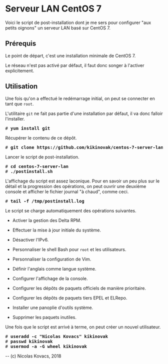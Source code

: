 Serveur LAN CentOS 7
====================

Voici le script de post-installation dont je me sers pour configurer "aux
petits oignons" un serveur LAN basé sur CentOS 7.

Prérequis
---------

Le point de départ, c'est une installation minimale de CentOS 7.

Le réseau n'est pas activé par défaut, il faut donc songer à l'activer
explicitement.

Utilisation
-----------

Une fois qu'on a effectué le redémarrage initial, on peut se connecter en tant
que `root`.

L'utilitaire `git` ne fait pas partie d'une installation par défaut, il va donc
falloir l'installer. 

<pre>
# <strong>yum install git</strong>
</pre>

Récupérer le contenu de ce dépôt.

<pre>
# <strong>git clone https://github.com/kikinovak/centos-7-server-lan</strong>
</pre>

Lancer le script de post-installation.

<pre>
# <strong>cd centos-7-server-lan</strong>
# <strong>./postinstall.sh</strong>
</pre>

L'affichage du script est assez laconique. Pour en savoir un peu plus sur le
détail et la progression des opérations, on peut ouvrir une deuxième console et
afficher le fichier journal "à chaud", comme ceci.

<pre>
# <strong>tail -f /tmp/postinstall.log</strong>
</pre>

Le script se charge automatiquement des opérations suivantes.

  * Activer la gestion des Delta RPM.

  * Effectuer la mise à jour initiale du système.

  * Désactiver l'IPv6.

  * Personnaliser le shell Bash pour `root` et les utilisateurs.

  * Personnaliser la configuration de Vim.

  * Définir l'anglais comme langue système.

  * Configurer l'affichage de la console.

  * Configurer les dépôts de paquets officiels de manière prioritaire.

  * Configurer les dépôts de paquets tiers EPEL et ELRepo.

  * Installer une panoplie d'outils système.

  * Supprimer les paquets inutiles.

Une fois que le script est arrivé à terme, on peut créer un nouvel utilisateur.

<pre>
# <strong>useradd -c "Nicolas Kovacs" kikinovak</strong>
# <strong>passwd kikinovak</strong>
# <strong>usermod -a -G wheel kikinovak</strong>
</pre>

-- (c) Nicolas Kovacs, 2018
